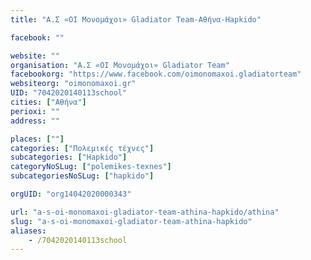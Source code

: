 ```yaml
---
title: "Α.Σ «ΟΙ Μονομάχοι» Gladiator Team-Αθήνα-Hapkido"

facebook: ""

website: ""
organisation: "Α.Σ «ΟΙ Μονομάχοι» Gladiator Team"
facebookorg: "https://www.facebook.com/oimonomaxoi.gladiatorteam"
websiteorg: "oimonomaxoi.gr"
UID: "7042020140113school"
cities: ["Αθήνα"]
perioxi: ""
address: ""

places: [""]
categories: ["Πολεμικές τέχνες"]
subcategories: ["Hapkido"]
categoryNoSLug: ["polemikes-texnes"]
subcategoriesNoSLug: ["hapkido"]

orgUID: "org14042020000343"

url: "a-s-oi-monomaxoi-gladiator-team-athina-hapkido/athina"
slug: "a-s-oi-monomaxoi-gladiator-team-athina-hapkido"
aliases:
    - /7042020140113school
---
```





